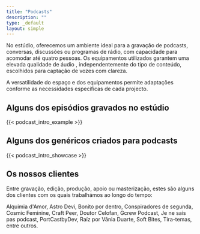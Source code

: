 ```yaml
---
title: "Podcasts"
description: ""
type: _default
layout: simple
---
```


No estúdio, oferecemos um ambiente ideal para a gravação de podcasts, conversas, discussões ou programas de rádio, com capacidade para acomodar até quatro pessoas. Os equipamentos utilizados garantem uma elevada qualidade de áudio , independentemente do tipo de conteúdo, escolhidos para captação de vozes com clareza.
 
A versatilidade do espaço e dos equipamentos permite adaptações conforme as necessidades específicas de cada projecto.


## Alguns dos episódios gravados no estúdio
{{< podcast_intro_example >}}

## Alguns dos genéricos criados para podcasts
{{< podcast_intro_showcase >}}

## Os nossos clientes

Entre gravação, edição, produção, apoio ou masterização, estes são alguns dos clientes com os quais trabalhámos ao longo do tempo:

 Alquimia d'Amor, Astro Devi, Bonito por dentro, Conspiradores de segunda, Cosmic Feminine, Craft Peer, Doutor Celofan, Gcrew Podcast, Je ne sais pas podcast, PortCastbyDev, Raíz por Vânia Duarte, Soft Bites, Tira-temas, entre outros.
